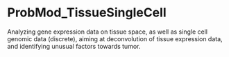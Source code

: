 # ProbMod_TissueSingleCell

Analyzing gene expression data on tissue space, as well as single cell genomic data (discrete), aiming at deconvolution of tissue expression data, and identifying unusual factors towards tumor.
